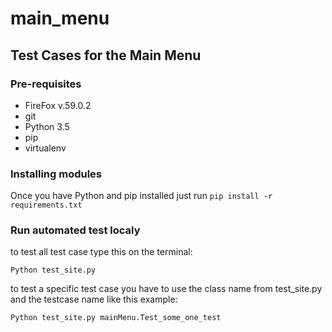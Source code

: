 # main_menu
Test Cases for the Main Menu
---
### Pre-requisites
* FireFox v.59.0.2 
* git 
* Python 3.5
* pip
* virtualenv


### Installing modules

Once you have Python and pip installed just run 
``` pip install -r requirements.txt ```


### Run automated test localy
to test all test case type this on the terminal:

```Python test_site.py```

to test a specific test case you have to use the class name from test_site.py and the testcase name like this example:

```Python test_site.py mainMenu.Test_some_one_test```
	

